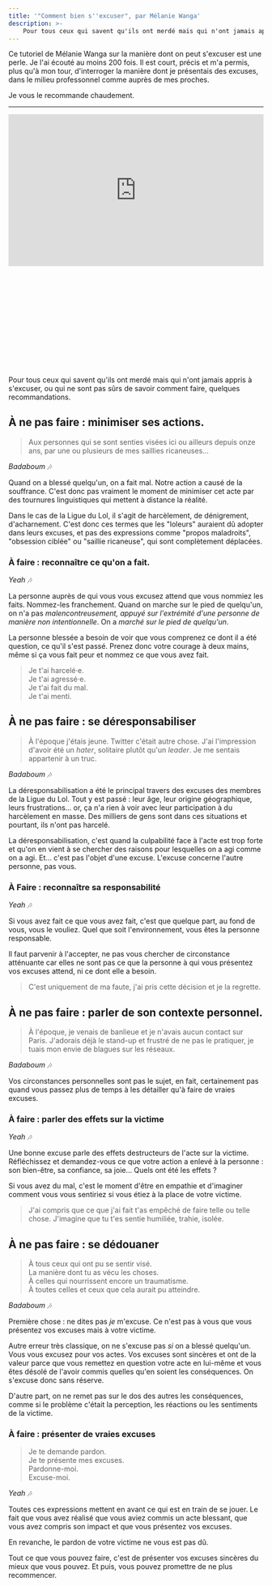 ```yaml
---
title: '"Comment bien s''excuser", par Mélanie Wanga'
description: >-
    Pour tous ceux qui savent qu'ils ont merdé mais qui n'ont jamais appris à s'excuser, ou qui ne sont pas sûrs de savoir comment faire, quelques recommandations.
---
```


Ce tutoriel de Mélanie Wanga sur la manière dont on peut s'excuser est une
perle. Je l'ai écouté au moins 200 fois. Il est court, précis et m'a permis,
plus qu'à mon tour, d'interroger la manière dont je présentais des excuses, dans
le milieu professonnel comme auprès de mes proches. 

Je vous le recommande chaudement.

---

<div class="videoWrapper" style="padding-bottom: 40%;">
<iframe loading="lazy" title="Tuto - Comment bien s&#x27;excuser" width="100%" height="300" scrolling="no" frameborder="no" allow="autoplay" src="https://w.soundcloud.com/player/?url=https%3A//api.soundcloud.com/tracks/575893209&color=%23ff5500&auto_play=false&hide_related=false&show_comments=true&show_user=true&show_reposts=false&show_teaser=true&visual=true"></iframe>
</div>

Pour tous ceux qui savent qu'ils ont merdé mais qui n'ont jamais appris à
s'excuser, ou qui ne sont pas sûrs de savoir comment faire, quelques
recommandations.

## À ne pas faire : minimiser ses actions.

> Aux personnes qui se sont senties visées ici ou ailleurs depuis onze ans, par
> une ou plusieurs de mes saillies ricaneuses…

<i aria-hidden>Badaboum 🎶</i>

Quand on a blessé quelqu'un, on a fait mal. Notre action a causé de la
souffrance. C'est donc pas vraiment le moment de minimiser cet acte par des
tournures linguistiques qui mettent à distance la réalité.

Dans le cas de la Ligue du Lol, il s'agit de harcèlement, de dénigrement,
d'acharnement. C'est donc ces termes que les "loleurs" auraient dû adopter dans
leurs excuses, et pas des expressions comme "propos maladroits", "obsession
ciblée" ou "saillie ricaneuse", qui sont complètement déplacées.

### À faire : reconnaître ce qu'on a fait.

<i aria-hidden>Yeah 🎶</i>

La personne auprès de qui vous vous excusez attend que vous nommiez les faits.
Nommez-les franchement. Quand on marche sur le pied de quelqu'un, on n'a pas
_malencontreusement, appuyé sur l'extrémité d'une personne de manière non
intentionnelle_. On a _marché sur le pied de quelqu'un_.

La personne blessée a besoin de voir que vous comprenez ce dont il a été
question, ce qu'il s'est passé. Prenez donc votre courage à deux mains, même si
ça vous fait peur et nommez ce que vous avez fait.

> Je t'ai harcelé·e.  
> Je t'ai agressé·e.  
> Je t'ai fait du mal.  
> Je t'ai menti.

## À ne pas faire : se déresponsabiliser

> À l'époque j'étais jeune. Twitter c'était autre chose. J'ai l'impression
> d'avoir été un _hater_, solitaire plutôt qu'un _leader_. Je me sentais
> appartenir à un truc.

<i aria-hidden>Badaboum 🎶</i>

La déresponsabilisation a été le principal travers des excuses des membres de la
Ligue du Lol. Tout y est passé : leur âge, leur origine géographique, leurs
frustrations… or, ça n'a rien à voir avec leur participation à du harcèlement en
masse. Des milliers de gens sont dans ces situations et pourtant, ils n'ont pas
harcelé.

La déresponsabilisation, c'est quand la culpabilité face à l'acte est trop forte
et qu'on en vient à se chercher des raisons pour lesquelles on a agi comme on a
agi. Et… c'est pas l'objet d'une excuse. L'excuse concerne l'autre personne, pas
vous.

### À Faire : reconnaître sa responsabilité

<i aria-hidden>Yeah 🎶</i>

Si vous avez fait ce que vous avez fait, c'est que quelque part, au fond de
vous, vous le vouliez. Quel que soit l'environnement, vous êtes la personne
responsable.

Il faut parvenir à l'accepter, ne pas vous chercher de circonstance atténuante
car elles ne sont pas ce que la personne à qui vous présentez vos excuses
attend, ni ce dont elle a besoin.

> C'est uniquement de ma faute, j'ai pris cette décision et je la regrette.

## À ne pas faire : parler de son contexte personnel.

> À l'époque, je venais de banlieue et je n'avais aucun contact sur Paris.
> J'adorais déjà le stand-up et frustré de ne pas le pratiquer, je tuais mon
> envie de blagues sur les réseaux.

<i aria-hidden>Badaboum 🎶</i>

Vos circonstances personnelles sont pas le sujet, en fait, certainement pas
quand vous passez plus de temps à les détailler qu'à faire de vraies excuses.

### À faire : parler des effets sur la victime

<i aria-hidden>Yeah 🎶</i>

Une bonne excuse parle des effets destructeurs de l'acte sur la victime.
Réfléchissez et demandez-vous ce que votre action a enlevé à la personne : son
bien-être, sa confiance, sa joie… Quels ont été les effets ?

Si vous avez du mal, c'est le moment d'être en empathie et d'imaginer comment
vous vous sentiriez si vous étiez à la place de votre victime.

> J'ai compris que ce que j'ai fait t'as empêché de faire telle ou telle chose.
> J'imagine que tu t'es sentie humiliée, trahie, isolée.

## À ne pas faire : se dédouaner

> À tous ceux qui ont pu se sentir visé.  
> La manière dont tu as vécu les choses.  
> À celles qui nourrissent encore un traumatisme.  
> À toutes celles et ceux que cela aurait pu atteindre.

<i aria-hidden>Badaboum 🎶</i>

Première chose : ne dites pas _je_ m'excuse. Ce n'est pas à vous que vous
présentez vos excuses mais à votre victime.

Autre erreur très classique, on ne s'excuse pas _si_ on a blessé quelqu'un. Vous
vous excusez pour vos actes. Vos excuses sont sincères et ont de la valeur parce
que vous remettez en question votre acte en lui-même et vous êtes désolé de
l'avoir commis quelles qu'en soient les conséquences. On s'excuse donc sans
réserve.

D'autre part, on ne remet pas sur le dos des autres les conséquences, comme si
le problème c'était la perception, les réactions ou les sentiments de la
victime.

### À faire : présenter de vraies excuses

> Je te demande pardon.  
> Je te présente mes excuses.  
> Pardonne-moi.  
> Excuse-moi.

<i aria-hidden>Yeah 🎶</i>

Toutes ces expressions mettent en avant ce qui est en train de se jouer. Le fait
que vous avez réalisé que vous aviez commis un acte blessant, que vous avez
compris son impact et que vous présentez vos excuses.

En revanche, le pardon de votre victime ne vous est pas dû.

Tout ce que vous pouvez faire, c'est de présenter vos excuses sincères du mieux
que vous pouvez. Et puis, vous pouvez promettre de ne plus recommencer.
